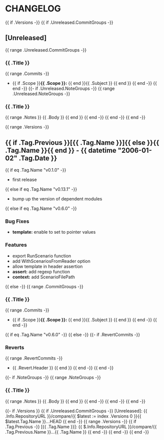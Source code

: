# CHANGELOG

{{ if .Versions -}}
{{ if .Unreleased.CommitGroups -}}
<a name="unreleased"></a>
## [Unreleased]
{{ range .Unreleased.CommitGroups -}}
### {{ .Title }}
{{ range .Commits -}}
- {{ if .Scope }}**{{ .Scope }}:** {{ end }}{{ .Subject }}
{{ end }}
{{ end -}}
{{ end -}}
{{- if .Unreleased.NoteGroups -}}
{{ range .Unreleased.NoteGroups -}}
### {{ .Title }}
{{ range .Notes }}
{{ .Body }}
{{ end }}
{{ end -}}
{{ end -}}
{{ end -}}

{{ range .Versions -}}
<a name="{{ .Tag.Name }}"></a>
## {{ if .Tag.Previous }}[{{ .Tag.Name }}]{{ else }}{{ .Tag.Name }}{{ end }} - {{ datetime "2006-01-02" .Tag.Date }}
{{ if eq .Tag.Name "v0.1.0" -}}
- first release

{{ else if eq .Tag.Name "v0.13.1" -}}
- bump up the version of dependent modules

{{ else if eq .Tag.Name "v0.6.0" -}}
### Bug Fixes
- **template:** enable to set to pointer values

### Features
- export RunScenario function
- add WithScenariosFromReader option
- allow template in header assertion
- **assert:** add regexp function
- **context:** add ScenarioFilePath

{{ else -}}
{{ range .CommitGroups -}}
### {{ .Title }}
{{ range .Commits -}}
- {{ if .Scope }}**{{ .Scope }}:** {{ end }}{{ .Subject }}
{{ end }}
{{ end -}}
{{ end -}}

{{ if eq .Tag.Name "v0.6.0" -}}
{{ else -}}
{{- if .RevertCommits -}}
### Reverts
{{ range .RevertCommits -}}
- {{ .Revert.Header }}
{{ end }}
{{ end -}}
{{ end -}}

{{- if .NoteGroups -}}
{{ range .NoteGroups -}}
### {{ .Title }}
{{ range .Notes }}
{{ .Body }}
{{ end }}
{{ end -}}
{{ end -}}
{{ end -}}

{{- if .Versions }}
{{ if .Unreleased.CommitGroups -}}
[Unreleased]: {{ .Info.RepositoryURL }}/compare/{{ $latest := index .Versions 0 }}{{ $latest.Tag.Name }}...HEAD
{{ end -}}
{{ range .Versions -}}
{{ if .Tag.Previous -}}
[{{ .Tag.Name }}]: {{ $.Info.RepositoryURL }}/compare/{{ .Tag.Previous.Name }}...{{ .Tag.Name }}
{{ end -}}
{{ end -}}
{{ end -}}
